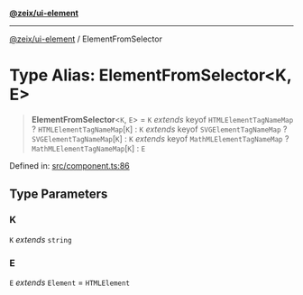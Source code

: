 [**@zeix/ui-element**](../README.md)

***

[@zeix/ui-element](../globals.md) / ElementFromSelector

# Type Alias: ElementFromSelector\<K, E\>

> **ElementFromSelector**\<`K`, `E`\> = `K` *extends* keyof `HTMLElementTagNameMap` ? `HTMLElementTagNameMap`\[`K`\] : `K` *extends* keyof `SVGElementTagNameMap` ? `SVGElementTagNameMap`\[`K`\] : `K` *extends* keyof `MathMLElementTagNameMap` ? `MathMLElementTagNameMap`\[`K`\] : `E`

Defined in: [src/component.ts:86](https://github.com/zeixcom/ui-element/blob/29b42270573af1b19b68f0383c60c6f1221e3f0d/src/component.ts#L86)

## Type Parameters

### K

`K` *extends* `string`

### E

`E` *extends* `Element` = `HTMLElement`
